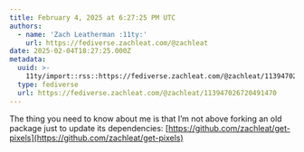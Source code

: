 ```yaml
---
title: February 4, 2025 at 6:27:25 PM UTC
authors:
  - name: 'Zach Leatherman :11ty:'
    url: https://fediverse.zachleat.com/@zachleat
date: 2025-02-04T18:27:25.000Z
metadata:
  uuid: >-
    11ty/import::rss::https://fediverse.zachleat.com/@zachleat/113947026720491470
  type: fediverse
  url: https://fediverse.zachleat.com/@zachleat/113947026720491470
---
```

The thing you need to know about me is that I’m not above forking an old package just to update its dependencies: [https://github.com/zachleat/get-pixels](https://github.com/zachleat/get-pixels)